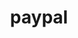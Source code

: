 ---
layout: redirect
title: paypal
readable: PayPal
name: fennifith
link: https://paypal.me/fennifith
---